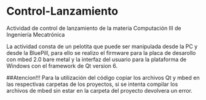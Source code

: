 # Control-Lanzamiento
Actividad de control de lanzamiento de la materia Computación III de Ingeniería Mecatrónica

La actividad consta de un pelotita que puede ser manipulada desde la PC y desde la BluePill, para ello se realizo el firmware para la placa de desarollo con mbed 2.0 bare metal y la interfaz del usuario 
para la plataforma de Windows con el framework de Qt version 6.

##Atencion!!!
Para la utilización del código copiar los archivos Qt y mbed en las respectivas carpetas de los proyectos, si se intenta compilar los archivos de mbed sin estar en la carpeta del proyecto devolvera un error.
